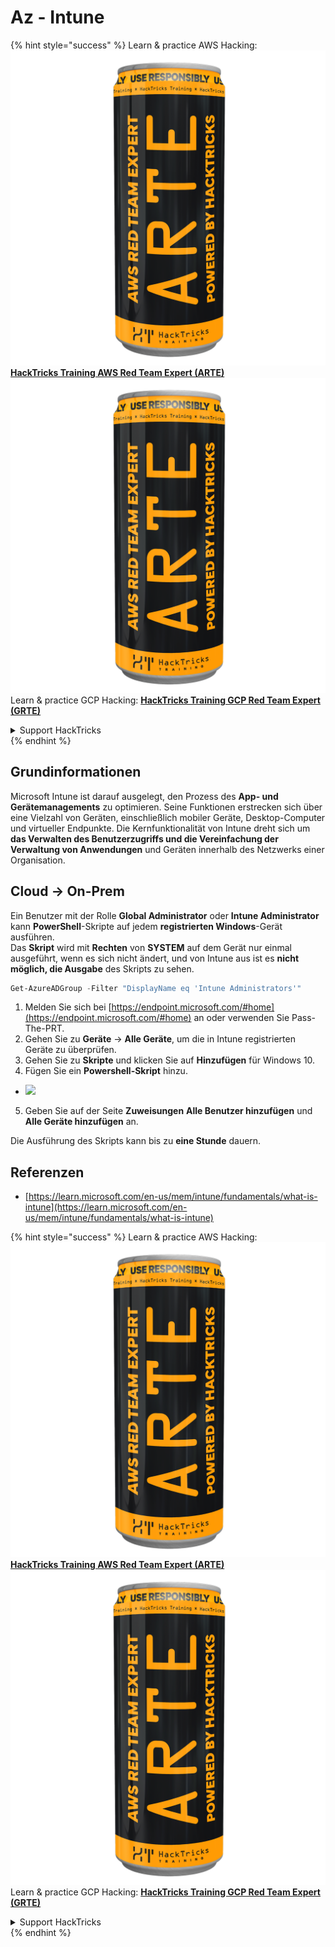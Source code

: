 # Az - Intune

{% hint style="success" %}
Learn & practice AWS Hacking:<img src="../../../.gitbook/assets/image (1) (1) (1).png" alt="" data-size="line">[**HackTricks Training AWS Red Team Expert (ARTE)**](https://training.hacktricks.xyz/courses/arte)<img src="../../../.gitbook/assets/image (1) (1) (1).png" alt="" data-size="line">\
Learn & practice GCP Hacking: <img src="../../../.gitbook/assets/image (2).png" alt="" data-size="line">[**HackTricks Training GCP Red Team Expert (GRTE)**<img src="../../../.gitbook/assets/image (2).png" alt="" data-size="line">](https://training.hacktricks.xyz/courses/grte)

<details>

<summary>Support HackTricks</summary>

* Check the [**subscription plans**](https://github.com/sponsors/carlospolop)!
* **Join the** 💬 [**Discord group**](https://discord.gg/hRep4RUj7f) or the [**telegram group**](https://t.me/peass) or **follow** us on **Twitter** 🐦 [**@hacktricks\_live**](https://twitter.com/hacktricks_live)**.**
* **Share hacking tricks by submitting PRs to the** [**HackTricks**](https://github.com/carlospolop/hacktricks) and [**HackTricks Cloud**](https://github.com/carlospolop/hacktricks-cloud) github repos.

</details>
{% endhint %}

## Grundinformationen

Microsoft Intune ist darauf ausgelegt, den Prozess des **App- und Gerätemanagements** zu optimieren. Seine Funktionen erstrecken sich über eine Vielzahl von Geräten, einschließlich mobiler Geräte, Desktop-Computer und virtueller Endpunkte. Die Kernfunktionalität von Intune dreht sich um **das Verwalten des Benutzerzugriffs und die Vereinfachung der Verwaltung von Anwendungen** und Geräten innerhalb des Netzwerks einer Organisation.

## Cloud -> On-Prem

Ein Benutzer mit der Rolle **Global Administrator** oder **Intune Administrator** kann **PowerShell**-Skripte auf jedem **registrierten Windows**-Gerät ausführen.\
Das **Skript** wird mit **Rechten** von **SYSTEM** auf dem Gerät nur einmal ausgeführt, wenn es sich nicht ändert, und von Intune aus ist es **nicht möglich, die Ausgabe** des Skripts zu sehen.
```powershell
Get-AzureADGroup -Filter "DisplayName eq 'Intune Administrators'"
```
1. Melden Sie sich bei [https://endpoint.microsoft.com/#home](https://endpoint.microsoft.com/#home) an oder verwenden Sie Pass-The-PRT.
2. Gehen Sie zu **Geräte** -> **Alle Geräte**, um die in Intune registrierten Geräte zu überprüfen.
3. Gehen Sie zu **Skripte** und klicken Sie auf **Hinzufügen** für Windows 10.
4. Fügen Sie ein **Powershell-Skript** hinzu.
* ![](<../../../.gitbook/assets/image (264).png>)
5. Geben Sie auf der Seite **Zuweisungen** **Alle Benutzer hinzufügen** und **Alle Geräte hinzufügen** an.

Die Ausführung des Skripts kann bis zu **eine Stunde** dauern.

## Referenzen

* [https://learn.microsoft.com/en-us/mem/intune/fundamentals/what-is-intune](https://learn.microsoft.com/en-us/mem/intune/fundamentals/what-is-intune)

{% hint style="success" %}
Learn & practice AWS Hacking:<img src="../../../.gitbook/assets/image (1) (1) (1).png" alt="" data-size="line">[**HackTricks Training AWS Red Team Expert (ARTE)**](https://training.hacktricks.xyz/courses/arte)<img src="../../../.gitbook/assets/image (1) (1) (1).png" alt="" data-size="line">\
Learn & practice GCP Hacking: <img src="../../../.gitbook/assets/image (2).png" alt="" data-size="line">[**HackTricks Training GCP Red Team Expert (GRTE)**<img src="../../../.gitbook/assets/image (2).png" alt="" data-size="line">](https://training.hacktricks.xyz/courses/grte)

<details>

<summary>Support HackTricks</summary>

* Überprüfen Sie die [**Abonnementpläne**](https://github.com/sponsors/carlospolop)!
* **Treten Sie der** 💬 [**Discord-Gruppe**](https://discord.gg/hRep4RUj7f) oder der [**Telegram-Gruppe**](https://t.me/peass) bei oder **folgen** Sie uns auf **Twitter** 🐦 [**@hacktricks\_live**](https://twitter.com/hacktricks_live)**.**
* **Teilen Sie Hacking-Tricks, indem Sie PRs an die** [**HackTricks**](https://github.com/carlospolop/hacktricks) und [**HackTricks Cloud**](https://github.com/carlospolop/hacktricks-cloud) GitHub-Repos senden.

</details>
{% endhint %}

